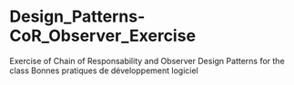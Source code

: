 # Design_Patterns-CoR_Observer_Exercise
Exercise of Chain of Responsability and Observer Design Patterns for the class Bonnes pratiques de développement logiciel

